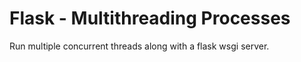# Flask - Multithreading  Processes

Run multiple concurrent threads along with a flask wsgi server.  
